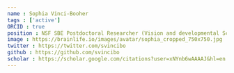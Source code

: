 ```yaml
---
name : Sophia Vinci-Booher
tags : ['active']
ORCID : true
position : NSF SBE Postdoctoral Researcher (Vision and developmental Science)
image : https://brainlife.io/images/avatar/sophia_cropped_750x750.jpg
twitter : https://twitter.com/svincibo
github : https://github.com/svincibo
scholar : https://scholar.google.com/citations?user=xNYnb6wAAAAJ&hl=en
---
```

